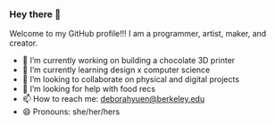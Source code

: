 ### Hey there 👋


Welcome to my GitHub profile!!! I am a programmer, artist, maker, and creator. 

- 🔭 I’m currently working on building a chocolate 3D printer
- 🌱 I’m currently learning design x computer science
- 👯 I’m looking to collaborate on physical and digital projects
- 🤔 I’m looking for help with food recs
- 📫 How to reach me: deborahyuen@berkeley.edu
- 😄 Pronouns: she/her/hers

